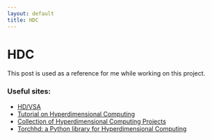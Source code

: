 ```yaml
---
layout: default
title: HDC
---
```

# HDC
This post is used as a reference for me while working on this project.  
### Useful sites:
- [HD/VSA](https://www.hd-computing.com/)
- [Tutorial on Hyperdimensional Computing](https://michielstock.github.io/posts/2022/2022-10-04-HDVtutorial/)
- [Collection of Hyperdimensional Computing Projects](https://github.com/HyperdimensionalComputing/collection)
- [Torchhd: a Python library for Hyperdimensional Computing](https://torchhd.readthedocs.io/en/stable/)
